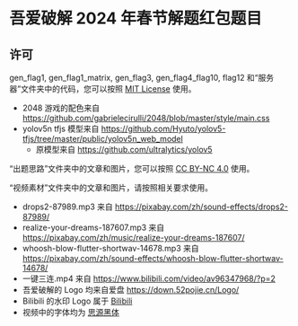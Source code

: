 # 吾爱破解 2024 年春节解题红包题目

## 许可

gen_flag1, gen_flag1_matrix, gen_flag3, gen_flag4_flag10, flag12 和“服务器”文件夹中的代码，您可以按照 [MIT License](https://mit-license.org/) 使用。

* 2048 游戏的配色来自 https://github.com/gabrielecirulli/2048/blob/master/style/main.css
* yolov5n tfjs 模型来自 https://github.com/Hyuto/yolov5-tfjs/tree/master/public/yolov5n_web_model
  * 原模型来自 https://github.com/ultralytics/yolov5

“出题思路”文件夹中的文章和图片，您可以按照 [CC BY-NC 4.0](https://creativecommons.org/licenses/by-nc/4.0/deed.zh) 使用。

“视频素材”文件夹中的文章和图片，请按照相关要求使用。

* drops2-87989.mp3 来自 https://pixabay.com/zh/sound-effects/drops2-87989/
* realize-your-dreams-187607.mp3 来自 https://pixabay.com/zh/music/realize-your-dreams-187607/
* whoosh-blow-flutter-shortwav-14678.mp3 来自 https://pixabay.com/zh/sound-effects/whoosh-blow-flutter-shortwav-14678/
* 一键三连.mp4 来自 https://www.bilibili.com/video/av96347968/?p=2
* 吾爱破解的 Logo 均来自爱盘 https://down.52pojie.cn/Logo/
* Bilibili 的水印 Logo 属于 [Bilibili](https://www.bilibili.com/)
* 视频中的字体均为 [思源黑体](https://github.com/adobe-fonts/source-han-sans)
